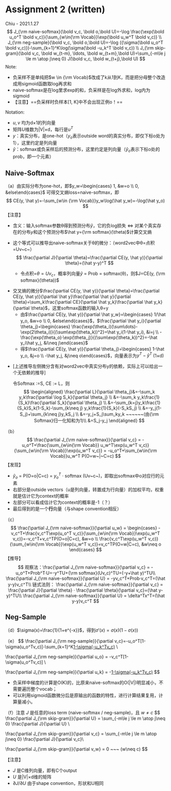 # Assignment 2 (written)

Chiu - 2021.1.27
$$
J_{\rm naive-softmax}(\bold v_c, \bold o,\bold U)=-\log \frac{\exp(\bold u_o^T \bold v_c)}{\sum_{w\in{\rm Vocab}}\exp(\bold u_w^T \bold v_c)} \\
J_{\rm neg-sample}(\bold v_c, \bold o,\bold U)=-\log ({\sigma(\bold u_o^T \bold v_c)})-\sum_{k=1}^K\log(\sigma(\bold -u_k^T \bold v_c)) \\
J_{\rm skip-gram}(\bold v_c, \bold w_{t-m}, \ldots, \bold w_{t+m},\bold U)=\sum_{-m\le j \le m \atop j\neq 0} J(\bold v_c, \bold w_{t+j},\bold U)
$$
Note:

* 负采样不是单纯把$w \in {\rm Vocab}$改成了k从1到K，而是把分母整个改造成用sigmoid函数取log再求和
* naive-softmax是在log里求exp的和，负采样是在log外求和，log内为sigmoid
* 【注意】==负采样时负样本[1, K]中不会出现正例o！==

Notation:

* $u, v$ 均为d×1的列向量
* 矩阵$U$维数为|V|×d，每行是$u^T$
* $y$：真实分布，是one-hot（$y_o$表示outside word的真实分布，即仅下标o处为1），这里约定是列向量
* $\hat y$：softmax或负采样后的预测分布，这里约定是列向量（$\hat y_o$表示下标o处的prob，即一个元素）

## Naive-Softmax

（a）由实际分布为one-hot，即$y_w=\begin{cases} 1, &w=o \\ 0, &else\end{cases}$ 可得交叉熵loss=naive-softmax，即
$$
CE(y, \hat y)=-\sum_{w\in {\rm Vocab}}y_w\log(\hat y_w)=-\log(\hat y_o)
$$
【注意】

* 含义：输入softmax参数θ得到预测分布$\hat y$，它的负log损失 <=> 对某个真实存在的分布$y$和这个预测分布$\hat y={\rm softmax}(\theta)$计算交叉熵

* 这个等式可以推导出naive-softmax关于θ的微分：（word2vec中θ=点积=Uv~c~）
  $$
  \frac{\partial J}{\partial \theta}=\frac{\partial CE(y, \hat y)}{\partial \theta}=(\hat y-y)^T
  $$
  - 令点积=$\theta=Uv_c$，概率列向量$\hat y$ = Prob = softmax(θ)，则$J=CE(y, {\rm softmax}(\theta))$
- 交叉熵的微分$\frac{\partial CE(y, \hat y)}{\partial \theta}=\frac{\partial CE(y, \hat y)}{\partial \hat y}\frac{\partial \hat y}{\partial \theta}=\sum_k\frac{\partial CE}{\partial \hat y_k}\frac{\partial \hat y_k}{\partial \theta}$，这里softmax函数的输入θ=y
  - 由$\frac{\partial CE(y, \hat y)}{\partial \hat y_w}=\begin{cases} 1/\hat y_o, &w=o \\ 0, &else\end{cases}$，$\frac{\partial \hat y_i}{\partial \theta_j}=\begin{cases} \frac{\exp(\theta_i)(\sum\dots)-\exp(2\theta_i)}{(\sum\exp(\theta_k))^2}=\hat y_i(1-\hat y_i), &i=j \\ -\frac{\exp(\theta_o)·\exp(\theta_j)}{(\sum\exp(\theta_k))^2}=-\hat y_i\hat y_j, &i\neq j\end{cases}$
  - 得$\frac{\partial CE(y, \hat y)}{\partial \theta_j}=\begin{cases} 1-\hat y_o, &j=o \\ -\hat y_j, &j\neq o\end{cases}$，向量表示为$y^T-\hat y^T$ (1×d)
  
* [上述推导左侧微分含有对word2vec中真实分布y的依赖，实际上可以给出一个无依赖的推导]

  令Softmax :=S, CE := L，则
  $$
  \begin{aligned}
  \frac{\partial L}{\partial \theta_j}&=-\sum_k y_k\frac{\partial \log S_k}{\partial \theta_j} \\
  &=-\sum_k y_k\frac{1}{S_k}\frac{\partial S_k}{\partial \theta_j} \\
  &=-\sum_{k=j}y_k\frac{1}{S_k}S_k(1-S_k)-\sum_{k\neq j} y_k\frac{1}{S_k}(-S_kS_j) \\
  &=-y_j(1-S_j)+\sum_{k\neq j}y_kS_j \\
  &=-y_j+S_j\sum_ky_k ~~~~~~(由{\rm Softmax}归一化知和为1)\\
  &=S_j-y_j
  \end{aligned}
  $$

（b）
$$
\frac{\partial J_{\rm naive-softmax}}{\partial v_c} = -u_o^T+\frac{\sum_{w\in{\rm Vocab}} u_w^T\exp(u_w^T v_c)}{\sum_{w\in{\rm Vocab}}\exp(u_w^T v_c)} = -u_o^T+\sum_{w\in{\rm Vocab}}u_w^T P(O=w~|~C=c)
$$
【发现】

* $\hat y_o$ = P(O=o|C=c) = $y_o^T$ · softmax (Uv~c~)，即取出softmax中o对应行的元素
* 右部分是outside vectors（u是列向量，转置成为行向量）的加权平均，权重就是估计它为context的概率
* 左部分可以看成估计它为context的概率是-1（？）
* 最后得到的是一个**行**向量（与shape convention相反）

（c）
$$
\frac{\partial J_{\rm naive-softmax}}{\partial u_w} = 
\begin{cases}
-v_c^T+\frac{v_c^T\exp(u_o^T v_c)}{\sum_{w\in{\rm Vocab}}\exp(u_w^T v_c)}=-v_c^T+v_c^TP(O=o|C=c), &w=o \\
\frac{v_c^T\exp(u_w^T v_c)}{\sum_{w\in{\rm Vocab}}\exp(u_w^T v_c)}=v_c^TP(O=w|C=c), &w\neq o
\end{cases}
$$
【推导】
$$
观察法：\frac{\partial J_{\rm naive-softmax}}{\partial v_c} = -u_o^T+Prob^T·U=-y^TU+{\rm softmax}(Uv_c)^TU=(-y+\hat y)^TU\\
\frac{\partial J_{\rm naive-softmax}}{\partial U} = -yv_c^T+Prob·v_c^T=(\hat y-y)v_c^T\\
链式法则： \frac{\partial J_{\rm naive-softmax}}{\partial v_c} = \frac{\partial J}{\partial \theta} · \frac{\partial \theta}{\partial v_c}=(\hat y-y)^TU\\
\frac{\partial J_{\rm naive-softmax}}{\partial U} = \delta^Tx^T=(\hat y-y)v_c^T
$$

## Neg-Sample

（d）$\sigma(x)=\frac{1}{1+e^{-x}}$，得到$\sigma'(x)=\sigma(x)(1-\sigma(x))$

（e）
$$
\frac{\partial J_{\rm neg-sample}}{\partial v_c}=-u_o^T[1-\sigma(u_o^Tv_c)]-\sum_{k=1}^K[1-\sigma(-u_k^Tv_c)](-u_k^T) \\

\frac{\partial J_{\rm neg-sample}}{\partial u_o} = -v_c^T[1-\sigma(u_o^Tv_c)] \\

\frac{\partial J_{\rm neg-sample}}{\partial u_k} = -[1-\sigma(-u_k^Tv_c)](-v_c^T)
$$

* 负采样中梯度的计算是O(K)的，比原来naive-softmax的O(|V|)明显减小，不需要遍历整个vocab；
* 可以利用sigmoid函数微分后是原输出的函数的特性，进行计算结果复用，计算量减小。

（f）注意 $J$ 是任意的loss term (naive-softmax / neg-sample)，且 $w \neq c$
$$
\frac{\partial J_{\rm skip-gram}}{\partial U} = \sum_{-m\le j \le m \atop j\neq 0} \frac{\partial J}{\partial U} \\

\frac{\partial J_{\rm skip-gram}}{\partial v_c} = \sum_{-m\le j \le m \atop j\neq 0} \frac{\partial J}{\partial v_c}\\

\frac{\partial J_{\rm skip-gram}}{\partial v_w} = 0 ~~~ (w\neq c)
$$

【注意】

* $J$ 是C维列向量，即有C个output
* $U$ 是|V|×d维的矩阵
* $\partial J/\partial U$ 由于shape convention，形状和U相同